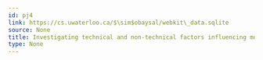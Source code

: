 ```yaml
---
id: pj4
link: https://cs.uwaterloo.ca/$\sim$obaysal/webkit\_data.sqlite
source: None
title: Investigating technical and non-technical factors influencing modern code review
type: None
---
```

